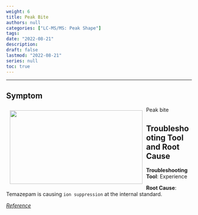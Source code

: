 ```yaml
---
weight: 6
title: Peak Bite
authors: null
categories: ["LC-MS/MS: Peak Shape"]
tags: 
date: "2022-08-21"
description:  
draft: false
lastmod: "2022-08-21"
series: null
toc: true
---
```




<!--more-->
---

## Symptom
<div class = "row">
<img width ="360" height= "200" src = "/docs/images/Screenshot 2022-08-18 153531.png" style ="float: left" HSPACE="10" VSPACE="10"/>
Peak bite
</div>

## Troubleshooting Tool and Root Cause

<div class = "row">


<b>Troubleshooting Tool</b>: Experience  

<b>Root Cause</b>: Temazepam is causing `ion suppression` at the internal standard.  

</div>

[*Reference*]()  